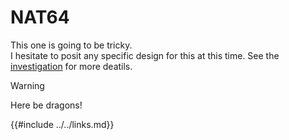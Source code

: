 # NAT64

This one is going to be tricky.  
I hesitate to posit any specific design for this at this time.
See the [investigation](./NAT64-investigation.md) for more deatils.

> [!WARNING]
> Here be dragons!

{{#include ../../links.md}}
